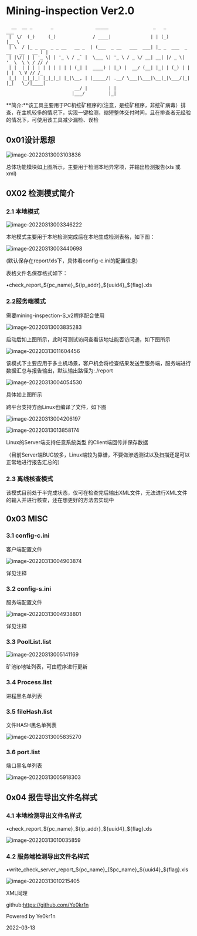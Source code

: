 # Mining-inspection Ver2.0

```
  __  __ _       _                _____                 _   _                    ___  
 |  \/  (_)     (_)              / ____|               | | (_)                  |__ \ 
 | \  / |_ _ __  _ _ __   __ _  | (___  _ __   ___  ___| |_ _  ___  _ __   __   __ ) |
 | |\/| | | '_ \| | '_ \ / _` |  \___ \| '_ \ / _ \/ __| __| |/ _ \| '_ \  \ \ / // / 
 | |  | | | | | | | | | | (_| |  ____) | |_) |  __/ (__| |_| | (_) | | | |  \ V // /_ 
 |_|  |_|_|_| |_|_|_| |_|\__, | |_____/| .__/ \___|\___|\__|_|\___/|_| |_|   \_/|____|
                          __/ |        | |                                            
                         |___/         |_|                                            
```

**简介:**该工具主要用于PC机挖矿程序的(注意，是挖矿程序，非挖矿病毒）排查，在主机较多的情况下，实现一键检测，缩短整体交付时间，且在排查者无经验的情况下，可使用该工具减少漏检、误检

## 0x01设计思想

![image-20220313003103836](readme.assets/image-20220313003103836-16471042761691.png)

总体功能模块如上图所示，主要用于检测本地异常项，并输出检测报告(xls 或 xml)



## 0X02 检测模式简介



### 2.1 本地模式

![image-20220313003346222](readme.assets/image-20220313003346222-16471042794472.png)

本地模式主要用于本地检测完成后在本地生成检测表格，如下图：

![image-20220313003440698](readme.assets/image-20220313003440698-16471042823983.png)

(默认保存在report/xls下，具体看config-c.ini的配置信息)

表格文件名保存格式如下：

•check_report_${pc_name}_${ip_addr}_${uuid4}_${flag}.xls

### 2.2服务端模式

需要mining-inspection-S_v2程序配合使用

![image-20220313003835283](readme.assets/image-20220313003835283-16471042850364.png)

启动后如上图所示，此时可测试访问查看该地址能否访问通，如下图所示

![image-20220313011604456](readme.assets/image-20220313011604456.png)

该模式下主要应用于多主机场景，客户机会将检查结果发送至服务端，服务端进行数据汇总与报告输出，默认输出路径为:./report

![image-20220313004054530](readme.assets/image-20220313004054530-16471042884865.png)

具体如上图所示

跨平台支持方面Linux也编译了文件，如下图

![image-20220313004206197](readme.assets/image-20220313004206197-16471042910406.png)

![image-20220313013858174](readme.assets/image-20220313013858174.png)

Linux的Server端支持任意系统类型 的Client端回传并保存数据

（目前Server端BUG较多，Linux端较为靠谱，不要做渗透测试以及扫描还是可以正常地进行报告汇总的）

### 2.3 离线核查模式

该模式目前处于半完成状态，仅可在检查完后输出XML文件，无法进行XML文件的输入并进行核查，还在想更好的方法去实现中

## 0x03 MISC

### 3.1 config-c.ini

客户端配置文件

![image-20220313004903874](readme.assets/image-20220313004903874-16471042961217.png)

详见注释

### 3.2  config-s.ini

服务端配置文件

![image-20220313004938801](readme.assets/image-20220313004938801-16471042990368.png)

详见注释

### 3.3 PoolList.list

![image-20220313005141169](readme.assets/image-20220313005141169-16471043018959.png)

矿池ip地址列表，可由程序进行更新

### 3.4 Process.list

进程黑名单列表

### 3.5 fileHash.list

文件HASH黑名单列表

![image-20220313005835270](readme.assets/image-20220313005835270.png)

### 3.6 port.list

端口黑名单列表

![image-20220313005918303](readme.assets/image-20220313005918303.png)

## 0x04 报告导出文件名样式

### 4.1 本地检测导出文件名样式

•check_report_${pc_name}_${ip_addr}_${uuid4}_${flag}.xls

![image-20220313010035859](readme.assets/image-20220313010035859.png)

### 4.2 服务端检测导出文件名样式

•write_check_server_report_${pc_name}_{$pc_name}_${uuid4}_${flag}.xls

![image-20220313010215405](readme.assets/image-20220313010215405.png)



XML同理

github:https://github.com/Ye0kr1n

Powered by Ye0kr1n

2022-03-13

